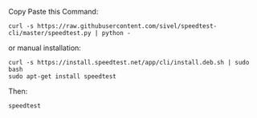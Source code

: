 Copy Paste this Command:
```
curl -s https://raw.githubusercontent.com/sivel/speedtest-cli/master/speedtest.py | python -
```

or manual installation:
```
curl -s https://install.speedtest.net/app/cli/install.deb.sh | sudo bash
sudo apt-get install speedtest
```
Then:
```
speedtest
```